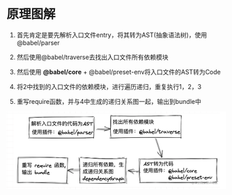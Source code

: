 # 原理图解

1. 首先肯定是要先解析入口文件entry，将其转为AST(抽象语法树)，使用@babel/parser

2. 然后使用@babel/traverse去找出入口文件所有依赖模块

3. 然后使用 **@babel/core** +  @babel/preset-env将入口文件的AST转为Code

4. 将2中找到的入口文件的依赖模块，进行遍历递归，重复执行1，2，3

5. 重写require函数，并与4中生成的递归关系图一起，输出到bundle中



![Alt text](img/1.png)